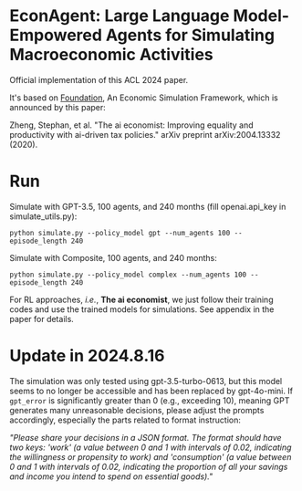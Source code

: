 # EconAgent: Large Language Model-Empowered Agents for Simulating Macroeconomic Activities
Official implementation of this ACL 2024 paper.

It's based on [Foundation](https://github.com/MaciejMacko/ai-economist), An Economic Simulation Framework, which is announced by this paper: 

Zheng, Stephan, et al. "The ai economist: Improving equality and productivity with ai-driven tax policies." arXiv preprint arXiv:2004.13332 (2020).

# Run
Simulate with GPT-3.5, 100 agents, and 240 months (fill openai.api_key in simulate_utils.py): 

`python simulate.py --policy_model gpt --num_agents 100 --episode_length 240`

Simulate with Composite, 100 agents, and 240 months:

`python simulate.py --policy_model complex --num_agents 100 --episode_length 240`

For RL approaches, *i.e.*, **The ai economist**, we just follow their training codes and use the trained models for simulations. See appendix in the paper for details.

# Update in 2024.8.16
The simulation was only tested using gpt-3.5-turbo-0613, but this model seems to no longer be accessible and has been replaced by gpt-4o-mini. If `gpt_error` is significantly greater than 0 (e.g., exceeding 10), meaning GPT generates many unreasonable decisions, please adjust the prompts accordingly, especially the parts related to format instruction:

*"Please share your decisions in a JSON format. The format should have two keys: 'work' (a value between 0 and 1 with intervals of 0.02, indicating the willingness or propensity to work) and 'consumption' (a value between 0 and 1 with intervals of 0.02, indicating the proportion of all your savings and income you intend to spend on essential goods)."*
